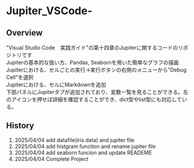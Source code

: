 # Jupiter_VSCode-
## Overview
"Visual Studio Code　実践ガイド"の第十四章のJupiterに関するコードのリポジトリです<br> 
Jupiterの基本的な扱い方、Pandas, Seabornを用いた簡単なグラフの描画<br> 
Jupiterにおける、セルごとの実行->実行ボタンの右側のメニューから"Debug Cell"を選択  <br> 
Jupiterにおける、セルにMarkdownを追加<br> 
下部パネルにJupiterタブが追加されており、変数一覧を見ることができる。左のアイコンを押せば詳細を確認することができ、dict型やlist型にも対応している。<br> 
## History
1. 2025/04/04 add datafile(iris.data) and jupiter file<br> 
2. 2025/04/04 add histgram function and rename jupiter file<br> 
3. 2025/04/04 add seaborn funcion and update READEME<br> 
4. 2025/04/04 Complete Project
